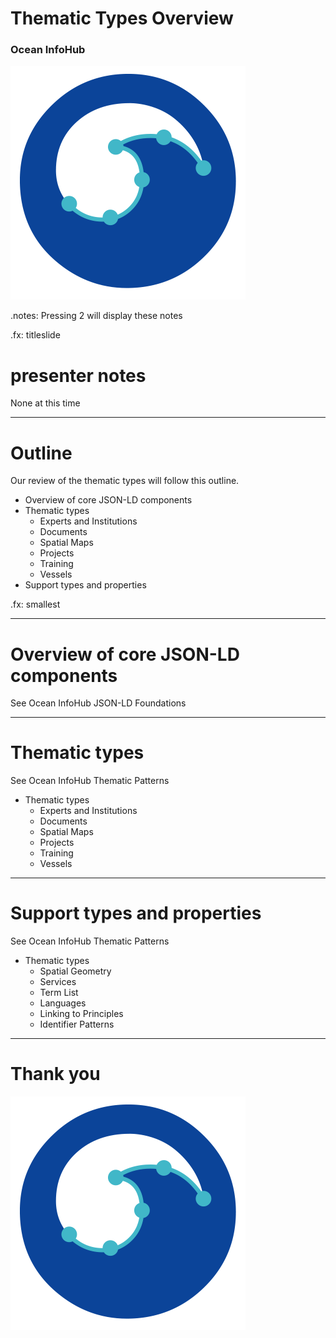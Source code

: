 # Thematic Types Overview
### Ocean InfoHub

<img src="./assets/logo.png" />

.notes: Pressing 2 will display these notes

.fx: titleslide

# presenter notes 
None at this time

---
# Outline

Our review of the thematic types will follow this outline.

* Overview of core JSON-LD components
* Thematic types
    * Experts and Institutions
    * Documents
    * Spatial Maps
    * Projects
    * Training
    * Vessels
* Support types and properties

 .fx: smallest


---
# Overview of core JSON-LD components

See Ocean InfoHub JSON-LD Foundations

 

---
# Thematic types

See Ocean InfoHub Thematic Patterns

* Thematic types
    * Experts and Institutions
    * Documents
    * Spatial Maps
    * Projects
    * Training
    * Vessels

 
---
# Support types and properties

See Ocean InfoHub Thematic Patterns

* Thematic types
    * Spatial Geometry
    * Services
    * Term List
    * Languages
    * Linking to Principles
    * Identifier Patterns

 
---
# Thank you

<img src="./assets/logo.png" />


